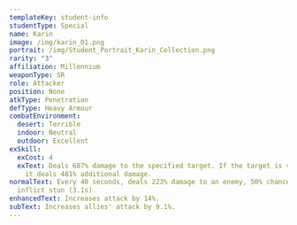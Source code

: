 ```yaml
---
templateKey: student-info
studentType: Special
name: Karin
image: /img/karin_01.png
portrait: /img/Student_Portrait_Karin_Collection.png
rarity: "3"
affiliation: Millennium
weaponType: SR
role: Attacker
position: None
atkType: Penetration
defType: Heavy Armour
combatEnvironment:
  desert: Terrible
  indoor: Neutral
  outdoor: Excellent
exSkill:
  exCost: 4
  exText: Deals 687% damage to the specified target. If the target is very large,
    it deals 481% additional damage.
normalText: Every 40 seconds, deals 223% damage to an enemy, 50% chance to
  inflict stun (3.1s).
enhancedText: Increases attack by 14%.
subText: Increases allies' attack by 9.1%.
---
```

